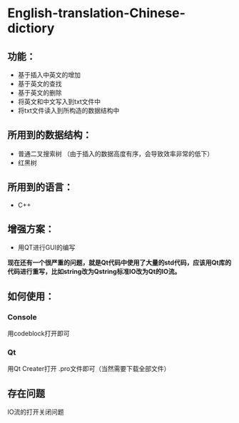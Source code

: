 # English-translation-Chinese-dictiory

## 功能：  

* 基于插入中英文的增加  
* 基于英文的查找  
* 基于英文的删除  
* 将英文和中文写入到txt文件中  
* 将txt文件读入到所构造的数据结构中  


## 所用到的数据结构：  

* 普通二叉搜索树 （由于插入的数据高度有序，会导致效率非常的低下）
* 红黑树  

## 所用到的语言：  

* C++  

## 增强方案：  

* 用QT进行GUI的编写

**现在还有一个很严重的问题，就是Qt代码中使用了大量的std代码，应该用Qt库的代码进行重写，比如string改为Qstring标准IO改为Qt的IO流。**

## 如何使用：

### Console  

用codeblock打开即可  

### Qt  

用Qt Creater打开 .pro文件即可（当然需要下载全部文件）  

## 存在问题  

IO流的打开关闭问题  
